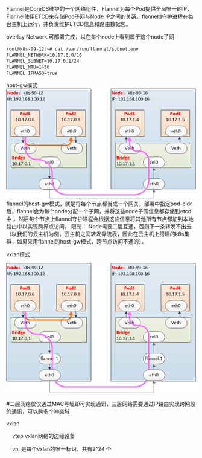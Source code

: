 Flannel是CoreOS维护的一个网络组件，Flannel为每个Pod提供全局唯一的IP，Flannel使用ETCD来存储Pod子网与Node IP之间的关系。flanneld守护进程在每台主机上运行，并负责维护ETCD信息和路由数据包。

overlay Network
可部署完成，以在每个node上看到属于这个node子网

    root@k8s-99-12:~# cat /var/run/flannel/subnet.env
    FLANNEL_NETWORK=10.17.0.0/16
    FLANNEL_SUBNET=10.17.0.1/24
    FLANNEL_MTU=1450
    FLANNEL_IPMASQ=true

host-gw模式
     ![hos-gw工作模式](./flannel_hos-gw.png)
        flannel的host-gw模式，就是将每个节点都当成一个网关，部署中指定pod-cidr后，flannel会为每个node分配一个子网，并将这些node子网信息都存储到etcd中
    ，然后每个节点上flannel守护进程会根据这些信息将其他所有节点都加到本地路由中以实现跨界点访问。
    限制：
       Node需要二层互通，否则下一条转发不出去（以我们的云主机为例，云主机之间转发靠流表，因此在云主机上搭建的k8s集群，如果采用flannel的host-gw模式，跨节点访问不通的）。

vxlan模式

![vxlan模式](./flannel_vxlan.png)

#二层网络仅仅通过MAC寻址即可实现通讯，三层网络需要通过IP路由实现跨网段的通讯，可以跨多个冲突域

vxlan 

    vtep vxlan网络的边缘设备

    vni 是每个vxlan的唯一标识，共有2^24 个
